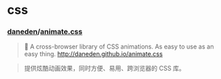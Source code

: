 # css

### [daneden](https://github.com/daneden)/[animate.css](https://github.com/daneden/animate.css)
> 🍿 A cross-browser library of CSS animations. As easy to use as an easy thing. http://daneden.github.io/animate.css

> 提供炫酷动画效果，同时方便、易用、跨浏览器的 CSS 库。 

